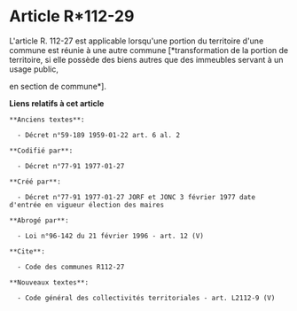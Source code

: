 # Article R*112-29

L'article R. 112-27 est applicable lorsqu'une portion du territoire d'une commune est réunie à une autre commune
[*transformation de la portion de territoire, si elle possède des biens autres que des immeubles servant à un usage public,

en section de commune*].

**Liens relatifs à cet article**

	**Anciens textes**:

	  - Décret n°59-189 1959-01-22 art. 6 al. 2

	**Codifié par**:

	  - Décret n°77-91 1977-01-27

	**Créé par**:

	  - Décret n°77-91 1977-01-27 JORF et JONC 3 février 1977 date d'entrée en vigueur élection des maires

	**Abrogé par**:

	  - Loi n°96-142 du 21 février 1996 - art. 12 (V)

	**Cite**:

	  - Code des communes R112-27

	**Nouveaux textes**:

	  - Code général des collectivités territoriales - art. L2112-9 (V)
